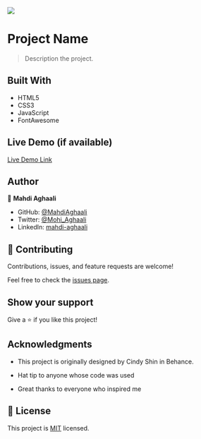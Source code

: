 ![](https://img.shields.io/badge/Microverse-blueviolet)

# Project Name

> Description the project.


## Built With

- HTML5
- CSS3
- JavaScript
- FontAwesome

## Live Demo (if available)

[Live Demo Link](https://livedemo.com)

## Author

👤 **Mahdi Aghaali**

- GitHub: [@MahdiAghaali](https://github.com/MahdiAghaali)
- Twitter: [@Mohi_Aghaali](https://twitter.com/Mohi_Aghaali)
- LinkedIn: [mahdi-aghaali](https://www.linkedin.com/in/mahdi-aghaali/)

## 🤝 Contributing

Contributions, issues, and feature requests are welcome!

Feel free to check the [issues page](../../issues/).

## Show your support

Give a ⭐️ if you like this project!

## Acknowledgments

- This project is originally designed by Cindy Shin in Behance.

- Hat tip to anyone whose code was used
- Great thanks to everyone who inspired me

## 📝 License

This project is [MIT](./LICENSE) licensed.

